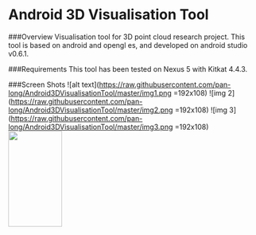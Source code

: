 Android 3D Visualisation Tool
=============================

###Overview
Visualisation tool for 3D point cloud research project. This tool is based on android and opengl es, and developed on android studio v0.6.1.

###Requirements
This tool has been tested on Nexus 5 with Kitkat 4.4.3.

###Screen Shots
![alt text](https://raw.githubusercontent.com/pan-long/Android3DVisualisationTool/master/img1.png =192x108)
![img 2](https://raw.githubusercontent.com/pan-long/Android3DVisualisationTool/master/img2.png =192x108)
![img 3](https://raw.githubusercontent.com/pan-long/Android3DVisualisationTool/master/img3.png =192x108)
<img src="https://raw.githubusercontent.com/pan-long/Android3DVisualisationTool/master/img1.png" style="height: 192px; width: 108px;" />
